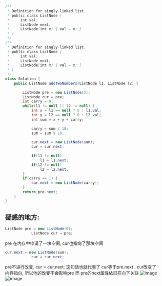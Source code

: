 

```Java
/**
 * Definition for singly-linked list.
 * public class ListNode {
 *     int val;
 *     ListNode next;
 *     ListNode(int x) { val = x; }
 * }
 */
/**
 * Definition for singly-linked list.
 * public class ListNode {
 *     int val;
 *     ListNode next;
 *     ListNode(int x) { val = x; }
 * }
 */
class Solution {
    public ListNode addTwoNumbers(ListNode l1, ListNode l2) {
      
        ListNode pre = new ListNode(0);
        ListNode cur = pre;
        int carry = 0;
        while(l1 != null || l2 != null) {
            int x = l1 == null ? 0 : l1.val;
            int y = l2 == null ? 0 : l2.val;
            int sum = x + y + carry;
            
            carry = sum / 10;
            sum = sum % 10;
          
            cur.next = new ListNode(sum);
            cur = cur.next;
          
            if(l1 != null)
                l1 = l1.next;
            if(l2 != null)
                l2 = l2.next;
        }
        if(carry == 1) {
            cur.next = new ListNode(carry);
        }
        return pre.next;
    }
}
```


## 疑惑的地方:
```Java
ListNode pre = new ListNode(0);
            ListNode cur = pre;
```
pre 在内存中申请了一块空间, cur也指向了那块空间
```Java
cur.next = new ListNode(sum);
            cur = cur.next;
```
pre不进行改变, cur = cur.next; 这句话也就代表了 cur等于pre.next , cur改变了内存指向, 所以他的改变不会影响pre 而 pre的next属性依旧在向下关联
![image](https://user-images.githubusercontent.com/62934005/116210227-3fe64580-a775-11eb-9c3d-29b3b6ef0b30.png)
![image](https://user-images.githubusercontent.com/62934005/116210253-44aaf980-a775-11eb-8285-734eb4289e2d.png)
